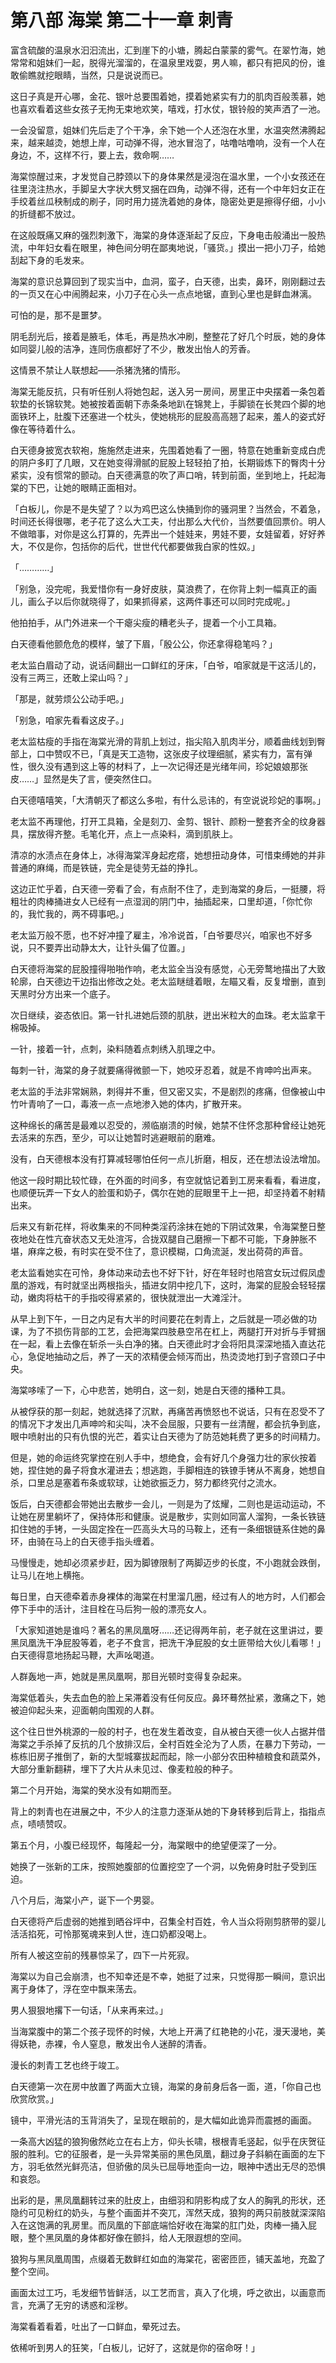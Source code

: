 # 第八部 海棠 第二十一章 刺青

富含硫酸的温泉水汩汩流出，汇到崖下的小塘，腾起白蒙蒙的雾气。在翠竹海，她常常和姐妹们一起，脱得光溜溜的，在温泉里戏耍，男人嘛，都只有把风的份，谁敢偷瞧就挖眼睛，当然，只是说说而已。

这日子真是开心哪，金花、银叶总要围着她，摸着她紧实有力的肌肉百般羡慕，她也喜欢看着这些女孩子无拘无束地欢笑，嘻戏，打水仗，银铃般的笑声洒了一池。

一会没留意，姐妹们先后走了个干净，余下她一个人还泡在水里，水温突然沸腾起来，越来越烫，她想上岸，可动弹不得，池水冒泡了，咕噜咕噜响，没有一个人在身边，不，这样不行，要上去，救命啊……

海棠惊醒过来，才发觉自己脖颈以下的身体果然是浸泡在温水里，一个小女孩还在往里浇注热水，手脚呈大字状大劈叉捆在四角，动弹不得，还有一个中年妇女正在手绞着丝瓜秧制成的刷子，同时用力搓洗着她的身体，隐密处更是擦得仔细，小小的折缝都不放过。

在这般既痛又麻的强烈刺激下，海棠的身体逐渐起了反应，下身电击般涌出一股热流，中年妇女看在眼里，神色间分明在鄙夷地说，「骚货。」摸出一把小刀子，给她刮起下身的毛发来。

海棠的意识总算回到了现实当中，血洞，蛮子，白天德，出卖，鼻环，刚刚翻过去的一页又在心中闹腾起来，小刀子在心头一点点地锯，直到心里也是鲜血淋漓。

可怕的是，那不是噩梦。

阴毛刮光后，接着是腋毛，体毛，再是热水冲刷，整整花了好几个时辰，她的身体如同婴儿般的洁净，连同伤痕都好了不少，散发出怡人的芳香。

这情景不禁让人联想起——杀猪洗猪的情形。

海棠无能反抗，只有听任别人将她包起，送入另一房间，房里正中央摆着一条包着软垫的长锦软凳。她被按着面朝下赤条条地趴在锦凳上，手脚锁在长凳四个脚的地面铁环上，肚腹下还塞进一个枕头，使她桃形的屁股高高翘了起来，羞人的姿式好像在等待着什么。

白天德身披宽衣软袍，施施然走进来，先围着她看了一圈，特意在她重新变成白虎的阴户多盯了几眼，又在她变得滑腻的屁股上轻轻拍了拍，长期锻炼下的臀肉十分紧实，没有惯常的颤动。白天德满意的吹了声口哨，转到前面，坐到地上，托起海棠的下巴，让她的眼睛正面相对。

「白板儿，你是不是失望了？以为鸡巴这么快捅到你的骚洞里？当然会，不着急，时间还长得很哪，老子花了这么大工夫，付出那么大代价，当然要值回票价。明人不做暗事，对你是这么打算的，先弄出一个娃娃来，男娃不要，女娃留着，好好养大，不仅是你，包括你的后代，世世代代都要做我白家的性奴。」

「…………」

「别急，没完呢，我爱惜你有一身好皮肤，莫浪费了，在你背上刺一幅真正的画儿，画么子以后你就晓得了，如果抓得紧，这两件事还可以同时完成呢。」

他拍拍手，从门外进来一个干瘪尖瘦的糟老头子，提着一个小工具箱。

白天德看他颤危危的模样，皱了下眉，「殷公公，你还拿得稳笔吗？」

老太监白眉动了动，说话间翻出一口鲜红的牙床，「白爷，咱家就是干这活儿的，没有三两三，还敢上梁山吗？」

「那是，就劳烦公公动手吧。」

「别急，咱家先看看这皮子。」

老太监枯瘦的手指在海棠光滑的背肌上划过，指尖陷入肌肉半分，顺着曲线划到臀部上，口中赞叹不已，「真是天工造物，这张皮子纹理细腻，紧实有力，富有弹性，很久没有遇到这上等的材料了，上一次记得还是光绪年间，珍妃娘娘那张皮……」显然是失了言，便突然住口。

白天德嘻嘻笑，「大清朝灭了都这么多啦，有什么忌讳的，有空说说珍妃的事啊。」

老太监不再理他，打开工具箱，全是刻刀、金剪、银针、颜粉一整套齐全的纹身器具，摆放得齐整。毛笔化开，点上一点染料，滴到肌肤上。

清凉的水渍点在身体上，冰得海棠浑身起疙瘩，她想扭动身体，可惜束缚她的并非普通的麻绳，而是铁链，完全是徒劳无益的挣扎。

这边正忙乎着，白天德一旁看了会，有点耐不住了，走到海棠的身后，一挺腰，将粗壮的肉棒捅进女人已经有一点湿润的阴门中，抽插起来，口里却道，「你忙你的，我忙我的，两不碍事吧。」

老太监万般不愿，也不好冲撞了雇主，冷冷说首，「白爷要尽兴，咱家也不好多说，只不要弄出动静太大，让针头偏了位置。」

白天德将海棠的屁股撞得啪啪作响，老太监全当没有感觉，心无旁鹜地描出了大致轮廓，白天德边干边指出修改之处。老太监瞇缝着眼，左瞄又看，反复增删，直到天黑时分方出来一个底子。

次日继续，姿态依旧。第一针扎进她后颈的肌肤，迸出米粒大的血珠。老太监拿干棉吸掉。

一针，接着一针，点刺，染料随着点刺绣入肌理之中。

每刺一针，海棠的身子就要痛得微颤一下，她咬牙忍着，就是不肯呻吟出声来。

老太监的手法非常娴熟，刺得并不重，但又密又实，不是剧烈的疼痛，但像被山中竹叶青响了一口，毒液一点一点地渗入她的体内，扩散开来。

这种绵长的痛苦是最难以忍受的，濒临崩溃的时候，她禁不住怀念那种曾经让她死去活来的东西，至少，可以让她暂时逃避眼前的磨难。

没有，白天德根本没有打算减轻哪怕任何一点儿折磨，相反，还在想法设法增加。

他这一段时期比较忙碌，在外面的时间多，有空就惦记着到工房来看看，看进度，也顺便玩弄一下女人的脸蛋和奶子，偶尔在她的屁眼里干上一把，却坚持着不射精出来。

后来又有新花样，将收集来的不同种类淫药涂抹在她的下阴试效果，令海棠整日整夜地处在性亢奋状态又无处渲泻，合拢双腿自己磨擦一下都不可能，下身肿胀不堪，麻痒之极，有时实在受不住了，意识模糊，口角流涎，发出荷荷的声音。

老太监看她实在可怜，身体动来动去也不好下针，好在年轻时也陪宫女玩过假凤虚凰的游戏，有时就坚出两根指头，插进女阴中挖几下，这时，海棠的屁股会轻轻摆动，嫩肉将枯干的手指咬得紧紧的，很快就泄出一大滩淫汁。

从早上到下午，一日之内足有大半的时间要花在刺青上，之后就是一项必做的功课，为了不损伤背部的工艺，会把海棠四肢悬空吊在杠上，两腿打开对折与手臂捆在一起，看上去像在斩杀一头白净的猪。白天德此时才会将阳具深深地插入直达花心，急促地抽动之后，养了一天的浓精便会倾泻而出，热烫烫地打到子宫颈口子中央。

海棠哆嗦了一下，心中悲苦，她明白，这一刻，她是白天德的播种工具。

从被俘获的那一刻起，她就选择了沉默，再痛苦再愤怒也不说话，只有在忍受不了的情况下才发出几声呻吟和尖叫，决不会屈服，只要有一丝清醒，都会抗争到底，眼中喷射出的只有仇恨的光芒，着实让白天德为了防范她耗费了更多的时间精力。

但是，她的命运终究掌控在别人手中，想绝食，会有好几个身强力壮的家伙按着她，捏住她的鼻子将食水灌进去；想逃跑，手脚相连的铁镣手铐从不离身，她想自杀，口里总是塞着布条或软球，让她欲振乏力，努力都终究付之流水。

饭后，白天德都会带她出去散步一会儿，一则是为了炫耀，二则也是运动运动，不让她在房里躺坏了，保持体形和健康。说是散步，实则如同富人溜狗，一条长铁链扣住她的手铐，一头固定拴在一匹高头大马的马鞍上，还有一条细银链系住她的鼻环，由骑在马上的白天德手指头缠着。

马慢慢走，她却必须紧步赶，因为脚镣限制了两脚迈步的长度，不小跑就会跌倒，让马儿在地上横拖。

每日里，白天德牵着赤身裸体的海棠在村里溜几圈，经过有人的地方时，人们都会停下手中的活计，注目栓在马后狗一般的漂亮女人。

「大家知道她是谁吗？著名的黑凤凰呀……还记得两年前，老子就在这里讲过，要黑凤凰洗干净屁股等着，老子不食言，把洗干净屁股的女土匪带给大伙儿看哪！」白天德得意地扬起马鞭，大声吆喝道。

人群轰地一声，她就是黑凤凰啊，那目光顿时变得复杂起来。

海棠低着头，失去血色的脸上呆滞着没有任何反应。鼻环蓦然扯紧，激痛之下，她被迫仰起头来，迎面朝向围观的人群。

这个往日世外桃源的一般的村子，也在发生着改变，自从被白天德一伙人占据并借海棠之手杀掉了反抗的几个放排汉后，全村百姓全沦为了人质，在暴力下劳动，一栋栋旧房子推倒了，新的大型城寨拔起而起，除一小部分农田种植粮食和蔬菜外，大部分重新翻耕，埋下了大片从未见过、像麦粒般的种子。

第二个月开始，海棠的癸水没有如期而至。

背上的刺青也在进展之中，不少人的注意力逐渐从她的下身转移到后背上，指指点点，啧啧赞叹。

第五个月，小腹已经现怀，每隆起一分，海棠眼中的绝望便深了一分。

她换了一张新的工床，按照她腹部的位置挖空了一个洞，以免俯身时肚子受到压迫。

八个月后，海棠小产，诞下一个男婴。

白天德将产后虚弱的她推到晒谷坪中，召集全村百姓，令人当众将刚剪脐带的婴儿活活掐死，可怜那冤魂来到人世，连口奶都没喝上。

所有人被这空前的残暴惊呆了，四下一片死寂。

海棠以为自己会崩溃，也不知幸还是不幸，她挺了过来，只觉得那一瞬间，意识出离于身体了，浮在空中飘来荡去。

男人狠狠地撂下一句话，「从来再来过。」

当海棠腹中的第二个孩子现怀的时候，大地上开满了红艳艳的小花，漫天漫地，美得妖艳，赤裸，令人窒息，散发出令人迷醉的清香。

漫长的刺青工艺也终于竣工。

白天德第一次在房中放置了两面大立镜，海棠的身前身后各一面，道，「你自己也欣赏欣赏。」

镜中，平滑光洁的玉背消失了，呈现在眼前的，是大幅如此诡异而震撼的画面。

一条高大凶猛的狼狗傲然屹立在右上方，仰头长啸，根根青毛竖起，似乎在庆贺征服的胜利。它的征服者，是一头异常美丽的黑色凤凰，翻过身子斜躺在画面的左下方，羽毛依然光鲜亮洁，但骄傲的凤头已屈辱地歪向一边，眼神中透出无尽的恐惧和哀怨。

出彩的是，黑凤凰翻转过来的肚皮上，由细羽和阴影构成了女人的胸乳的形状，还隐约可见粉红的奶头，与整个画面并不突兀，浑然天成，狼狗的两只前肢就深深陷入在这饱满的乳房里。而凤凰的下部底端恰好收在海棠的肛门处，肉棒一捅入屁眼，整个黑凤凰的身体都好像在颤抖，给人无限遐想的空间。

狼狗与黑凤凰周围，点缀着无数鲜红如血的海棠花，密密匝匝，铺天盖地，充盈了整个空间。

画面太过工巧，毛发细节皆鲜活，以工艺而言，真入了化境，呼之欲出，以画意而言，充满了无穷的诱惑和淫秽。

海棠看着看着，吐出了一口鲜血，晕死过去。

依稀听到男人的狂笑，「白板儿，记好了，这就是你的宿命呀！」

